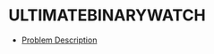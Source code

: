 # ULTIMATEBINARYWATCH

- [Problem Description](https://open.kattis.com/problems/ultimatebinarywatch)